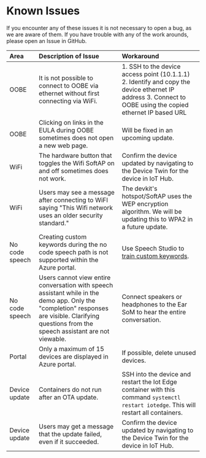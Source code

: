﻿﻿﻿﻿﻿
# **Known Issues**
If you encounter any of these issues it is not necessary to open a bug, as we are aware of them. If you have trouble with any of the work arounds, please open an Issue in GitHub.

|Area|Description of Issue|Workaround|
|:--|:--|:--|
| OOBE | It is not possible to connect to OOBE via ethernet without first connecting via WiFi. | 1. SSH to the device access point (10.1.1.1) 2. Identify and copy the device ethernet IP address 3. Connect to OOBE using the copied ethernet IP based URL |
| OOBE | Clicking on links in the EULA during OOBE sometimes does not open a new web page. | Will be fixed in an upcoming update. |
| WiFi | The hardware button that toggles the Wifi SoftAP on and off sometimes does not work. | Confirm the device updated by navigating to the Device Twin for the device in IoT Hub. |
| WiFi | Users may see a message after connecting to WiFI saying "This Wifi network uses an older security standard." | The devkit's hotspot/SoftAP uses the WEP encryption algorithm.  We will be updating this to WPA2 in a future update. |
| No code speech | Creating custom keywords during the no code speech path is not supported within the Azure portal. | Use Speech Studio to [train custom keywords](https://github.com/microsoft/Project-Santa-Cruz-Private-Preview/blob/main/user-guides/prototyping/how-tos/speech/voice-assistant-config.md#create-custom-keyword). |
| No code speech | Users cannot view entire conversation with speech assistant while in the demo app. Only the "completion" responses are visible. Clarifying questions from the speech assistant are not viewable. | Connect speakers or headphones to the Ear SoM to hear the entire conversation. |
| Portal | Only a maximum of 15 devices are displayed in Azure portal. | If possible, delete unused devices. |
| Device update | Containers do not run after an OTA update. | SSH into the device and restart the Iot Edge container with this command `systemctl restart iotedge`. This will restart all containers. |
| Device update | Users may get a message that the update failed, even if it succeeded. | Confirm the device updated by navigating to the Device Twin for the device in IoT Hub. |







